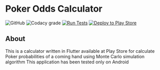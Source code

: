 # Poker Odds Calculator

![GitHub](https://img.shields.io/github/license/DouglasDRF/poker-odds-calculator)
![Codacy grade](https://img.shields.io/codacy/grade/c6305eea17d04b809eedb294905370ca)
[![Run Tests](https://github.com/DouglasDRF/poker-odds-calculator/actions/workflows/automated_tests.yml/badge.svg)](https://github.com/DouglasDRF/poker-odds-calculator/actions/workflows/automated_tests.yml)
[![Deploy to Play Store](https://github.com/DouglasDRF/poker-odds-calculator/actions/workflows/beta_deploy_play_store.yml/badge.svg)](https://github.com/DouglasDRF/poker-odds-calculator/actions/workflows/beta_deploy_play_store.yml)

## About

This is a calculator written in Flutter available at Play Store for calculate Poker probabilities of a coming hand using Monte Carlo simulation algorithm
This application has been tested only on Android
